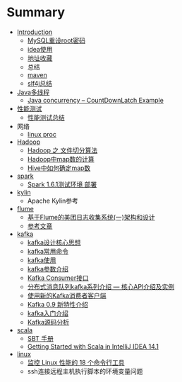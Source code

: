 # Summary

* [Introduction](README.md)
   * [MySQL重设root密码](mysqlzhong_she_root_mi_ma.md)
   * [idea使用](ideashi_yong.md)
   * [地址收藏](di_zhi_shou_cang.md)
   * 总结
   * [maven](mven.md)
   * [slf4j总结](slf4jzong_jie.md)
* [Java多线程](javaduo_xian_cheng.md)
   * [Java concurrency – CountDownLatch Example](java_concurrency__countdownlatch_example.md)
* [性能测试](xing_neng_ce_shi.md)
   * [性能测试总结](xing_neng_ce_shi_zong_jie.md)
* 网络
   * [linux proc](linux_proc.md)
* [Hadoop](hadoop.md)
   * [Hadoop 之 文件切分算法](hadoop_zhi_wen_jian_qie_fen_suan_fa.md)
   * [Hadoop中map数的计算](hadoopzhong_map_shu_de_ji_suan.md)
   * [Hive中如何确定map数](hivezhong_ru_he_que_ding_map_shu.md)
* [spark](spark.md)
   * [Spark 1.6.1测试环境 部署](spark_161ce_shi_huan_jing_bu_shu.md)
* [kylin](kylin.md)
   * Apache Kylin参考
* [flume](flume.md)
   * [基于Flume的美团日志收集系统(一)架构和设计](ji_yuflume_de_mei_tuan_ri_zhi_shou_ji_xi_7edf28_4e.md)
   * [参考文章](can_kao_wen_zhang.md)
* [kafka](kafka.md)
   * [kafka设计核心思想](kafkashe_ji_he_xin_si_xiang.md)
   * [kafka常用命令](kafkachang_yong_ming_ling.md)
   * [kafka使用](kafkashi_yong.md)
   * [kafka参数介绍](kafkacan_shu_jie_shao.md)
   * [Kafka Consumer接口](kafka_consumerjie_kou.md)
   * [分布式消息队列kafka系列介绍 — 核心API介绍及实例](fen_bu_shi_xiao_xi_dui_lie_kafka_xi_lie_jie_shao__.md)
   * [使用新的Kafka消费者客户端](shi_yong_xin_de_kafka_xiao_fei_zhe_ke_hu_duan.md)
   * [Kafka 0.9 新特性介绍](kafka_09_xin_te_xing_jie_shao.md)
   * [kafka入门介绍](kafkaru_men_jie_shao.md)
   * [Kafka源码分析](kafkayuan_ma_fen_xi.md)
* [scala](scala.md)
   * [SBT 手册](sbt_shou_ce.md)
   * [Getting Started with Scala in IntelliJ IDEA 14.1](getting_started_with_scala_in_intellij_idea_141.md)
* [linux](linux.md)
   * [监控 Linux 性能的 18 个命令行工具](jian_kong_linux_xing_neng_de_18_ge_ming_ling_xing_.md)
   * ssh连接远程主机执行脚本的环境变量问题

